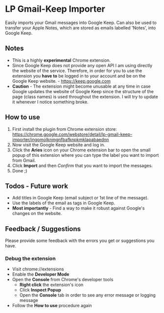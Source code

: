 # LP Gmail-Keep Importer

Easily imports your Gmail messages into Google Keep. Can also be used to transfer your Apple Notes, which are stored as emails labelled 'Notes', into Google Keep.

## Notes

* This is a highly **experimental** Chrome extension.
* Since Google Keep does not provide any open API I am using directly the website of the service. Therefore, in order for you to use the extension you **have to** be logged in to your account and be on the Google Keep website. - https://keep.google.com
* **Caution** - The extension might become unusable at any time in case Google updates the website of Google Keep since the structure of the page (class names) is used throughout the extension. I will try to update it whenever I notice something broke.

## How to use

1. First install the plugin from Chrome extension store: https://chrome.google.com/webstore/detail/lp-gmail-keep-importer/ingomolknmgnfbafknpkmklapabaednn
2. Now visit the Google Keep website and log in.
3. Click the **Aries** icon on your Chrome extension bar to open the small popup of this extension where you can type the label you want to import from Gmail.
4. Click **Import** and then *Confirm* that you want to import the messages.
5. Done ;)

## Todos - Future work

* Add titles in Google Keep (email subject or 1st line of the message).
* Use the labels of the email as tags in Google Keep.
* **Most importantly** - Find a way to make it robust against Google's changes on the website.

## Feedback / Suggestions

Please provide some feedback with the errors you get or suggestions you have.

### Debug the extension

* Visit chrome://extensions
* Enable the **Developer Mode**
* Open the **Console** from Chrome's developer tools
    * **Right click** the extension's icon
    * Click **Inspect Popup**
    * Open the **Console** tab in order to see any error message or logging message
* Follow the **How to use** procedure again
